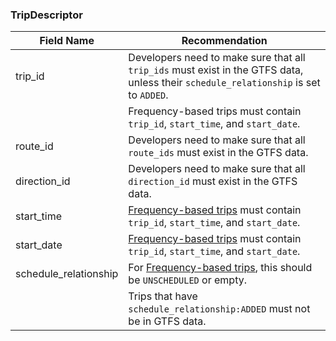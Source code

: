 ### TripDescriptor

| Field Name | Recommendation |
| --- | --- |
| trip_id | Developers need to make sure that all `trip_ids` must exist in the GTFS data, unless their `schedule_relationship` is set to `ADDED`. |
|  | Frequency-based trips must contain `trip_id`, `start_time`, and `start_date`. |
| route_id | Developers need to make sure that all `route_ids` must exist in the GTFS data. |
| direction_id | Developers need to make sure that all `direction_id` must exist in the GTFS data. |
| start_time | [Frequency-based trips](#Frequency-based-trips) must contain `trip_id`, `start_time`, and `start_date`. |
| start_date | [Frequency-based trips](#Frequency-based-trips) must contain `trip_id`, `start_time`, and `start_date`. |
| schedule_relationship | For [Frequency-based trips](#Frequency-based-trips), this should be `UNSCHEDULED` or empty. |
|  | Trips that have `schedule_relationship:ADDED` must not be in GTFS data. |

